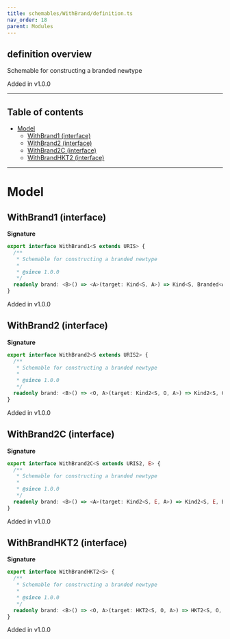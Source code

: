 ```yaml
---
title: schemables/WithBrand/definition.ts
nav_order: 18
parent: Modules
---
```


## definition overview

Schemable for constructing a branded newtype

Added in v1.0.0

---

<h2 class="text-delta">Table of contents</h2>

- [Model](#model)
  - [WithBrand1 (interface)](#withbrand1-interface)
  - [WithBrand2 (interface)](#withbrand2-interface)
  - [WithBrand2C (interface)](#withbrand2c-interface)
  - [WithBrandHKT2 (interface)](#withbrandhkt2-interface)

---

# Model

## WithBrand1 (interface)

**Signature**

```ts
export interface WithBrand1<S extends URIS> {
  /**
   * Schemable for constructing a branded newtype
   *
   * @since 1.0.0
   */
  readonly brand: <B>() => <A>(target: Kind<S, A>) => Kind<S, Branded<A, B>>
}
```

Added in v1.0.0

## WithBrand2 (interface)

**Signature**

```ts
export interface WithBrand2<S extends URIS2> {
  /**
   * Schemable for constructing a branded newtype
   *
   * @since 1.0.0
   */
  readonly brand: <B>() => <O, A>(target: Kind2<S, O, A>) => Kind2<S, O, Branded<A, B>>
}
```

Added in v1.0.0

## WithBrand2C (interface)

**Signature**

```ts
export interface WithBrand2C<S extends URIS2, E> {
  /**
   * Schemable for constructing a branded newtype
   *
   * @since 1.0.0
   */
  readonly brand: <B>() => <A>(target: Kind2<S, E, A>) => Kind2<S, E, Branded<A, B>>
}
```

Added in v1.0.0

## WithBrandHKT2 (interface)

**Signature**

```ts
export interface WithBrandHKT2<S> {
  /**
   * Schemable for constructing a branded newtype
   *
   * @since 1.0.0
   */
  readonly brand: <B>() => <O, A>(target: HKT2<S, O, A>) => HKT2<S, O, Branded<A, B>>
}
```

Added in v1.0.0
